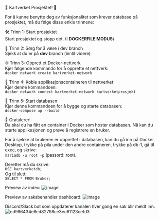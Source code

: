 🚀 Kartverket Prosjektet! 🚀

For å kunne benytte deg av funksjonalitet som krever database på prosjektet, må du følge disse enkle trinnene:

🛠️ Trinn 1: Start prosjektet  
Start prosjektet og stopp det. (I **DOCKERFILE MODUS**)

🌿 Trinn 2: Sørg for å være i dev branch  
Sjekk at du er på **dev** branch (inntil videre).

🌐 Trinn 3: Opprett et Docker-nettverk  
Kjør følgende kommando for å opprette et nettverk:  
`docker network create kartverket-network`

🔗 Trinn 4: Koble applikasjonscontaineren til nettverket  
Kjør denne kommandoen:  
`docker network connect kartverket-network kartverketprosjekt`

🚀 Trinn 5: Start databasen  
Kjør denne kommandoen for å bygge og starte databasen:  
`docker-compose up --build`

🎊 Gratulerer!  
Da skal du ha fått en container i Docker som hoster databasen. Nå kan du starte applikasjonen og prøve å registrere en bruker.

For å sjekke at brukeren er opprettet i databasen, kan du gå inn på Docker Desktop, trykke på pila under den andre containeren, trykke på db-1, gå til exec, og skrive:  
`mariadb -u root -p` (passord: root).

Deretter må du skrive:  
`USE kartverketdb;`  
Og til slutt:  
`SELECT * FROM Bruker;`

Preview av index:
![image](https://github.com/user-attachments/assets/78baa97f-8d91-4853-b8d1-2d132f1a034a)

Preview av saksbehandler dashboard:
![image](https://github.com/user-attachments/assets/8ffa36b5-b8a8-493d-91fc-c891d851a5ab)

Discord/Slack bot som oppdaterer kanalen hver gang en sak blir meldt inn.
![ed986434e8ed82798ce3ec61123cefd3](https://github.com/user-attachments/assets/e1738455-0a17-4ef2-bbef-2113d2fc8618)